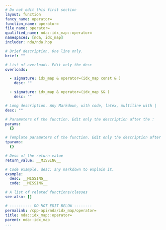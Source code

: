 ```yaml
---
# Do not edit this first section
layout: function
fancy_name: operator=
function_name: operator=
file_name: operator=
qualified_name: nda::idx_map::operator=
namespaces: [nda, idx_map]
includer: nda/nda.hpp

# Brief description. One line only.
brief: ""

# List of overloads. Edit only the desc
overloads:

  - signature: idx_map & operator=(idx_map const & )
    desc: ""

  - signature: idx_map & operator=(idx_map && )
    desc: ""

# Long description. Any Markdown, with code, latex, multiline with |
desc: ""

# Parameters of the function. Edit only the description after the :
params:
  {}

# Template parameters of the function. Edit only the description after the :
tparams:
  {}

# Desc of the return value
return_value: __MISSING__

# Code example. desc: any markdown to explain it.
example:
  desc: __MISSING__
  code: __MISSING__

# A list of related functions/classes
see-also: []

# ---------- DO NOT EDIT BELOW --------
permalink: /cpp-api/nda/idx_map/operator=
title: nda::idx_map::operator=
parent: nda::idx_map
...
```



